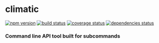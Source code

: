 # climatic

[![npm version][npm-badge]][npm-url] [![build status][circle-badge]][circle-url] [![coverage status][coverage-badge]][coverage-url] [![dependencies status][dependencies-badge]][dependencies-url]

### Command line API tool built for subcommands

[npm-badge]: https://badge.fury.io/js/climatic.svg
[npm-url]: https://www.npmjs.com/package/climatic

[circle-badge]: https://circleci.com/gh/peterjwest/climatic.svg?&style=shield&circle-token=2289d7cf77eacc941c35a5eec73328ba2d1e8ea0
[circle-url]: https://circleci.com/gh/peterjwest/climatic

[coverage-badge]: https://coveralls.io/repos/peterjwest/climatic/badge.svg?branch=master&service=github
[coverage-url]: https://coveralls.io/github/peterjwest/climatic?branch=master

[dependencies-badge]: https://david-dm.org/peterjwest/climatic.svg
[dependencies-url]: https://david-dm.org/peterjwest/climatic
